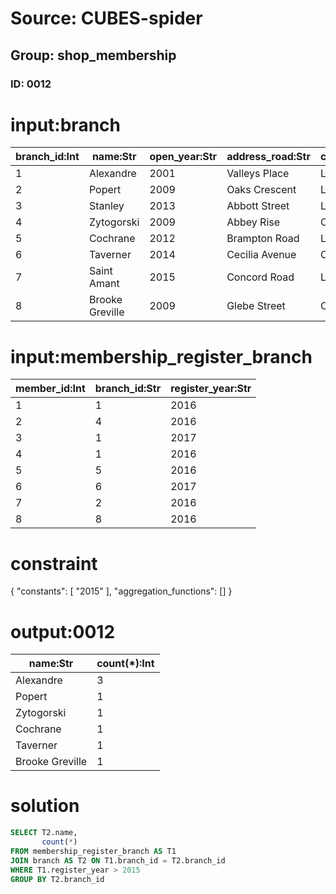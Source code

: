# Source: CUBES-spider
## Group: shop_membership
### ID: 0012

# input:branch

| branch_id:Int | name:Str | open_year:Str | address_road:Str | city:Str | membership_amount:Str |
|---|---|---|---|---|---|
| 1 | Alexandre | 2001 | Valleys Place | London | 112 |
| 2 | Popert | 2009 | Oaks Crescent | London | 11 |
| 3 | Stanley | 2013 | Abbott Street | London | 6 |
| 4 | Zytogorski | 2009 | Abbey Rise | Oxford | 7 |
| 5 | Cochrane | 2012 | Brampton Road | London | 1418 |
| 6 | Taverner | 2014 | Cecilia Avenue | Oxford | 56 |
| 7 | Saint Amant | 2015 | Concord Road | London | 91 |
| 8 | Brooke Greville | 2009 | Glebe Street | Oxford | 31 |

# input:membership_register_branch

| member_id:Int | branch_id:Str | register_year:Str |
|---|---|---|
| 1 | 1 | 2016 |
| 2 | 4 | 2016 |
| 3 | 1 | 2017 |
| 4 | 1 | 2016 |
| 5 | 5 | 2016 |
| 6 | 6 | 2017 |
| 7 | 2 | 2016 |
| 8 | 8 | 2016 |

# constraint

{
  "constants": [
    "2015"
  ],
  "aggregation_functions": []
}

# output:0012

| name:Str | count(*):Int |
|---|---|
| Alexandre | 3 |
| Popert | 1 |
| Zytogorski | 1 |
| Cochrane | 1 |
| Taverner | 1 |
| Brooke Greville | 1 |

# solution

```sql
SELECT T2.name,
       count(*)
FROM membership_register_branch AS T1
JOIN branch AS T2 ON T1.branch_id = T2.branch_id
WHERE T1.register_year > 2015
GROUP BY T2.branch_id
```

